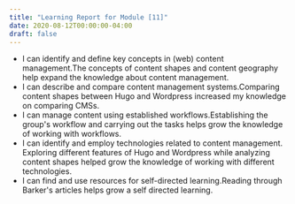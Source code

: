 ```yaml
---
title: "Learning Report for Module [11]"
date: 2020-08-12T00:00:00-04:00
draft: false
---
```

- I can identify and define key concepts in (web) content management.The concepts of content shapes and content geography help expand the knowledge about content management.
- I can describe and compare content management systems.Comparing content shapes between Hugo and Wordpress increased my knowledge on comparing CMSs.
- I can manage content using established workflows.Establishing the group's workflow and carrying out the tasks helps grow the knowledge of working with workflows.
- I can identify and employ technologies related to content management. Exploring different features of Hugo and Wordpress while analyzing content shapes helped grow the knowledge of working with different technologies.
- I can find and use resources for self-directed learning.Reading through Barker's articles helps grow a self directed learning.
